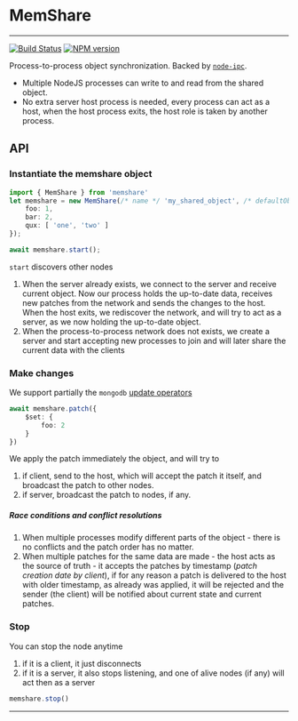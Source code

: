 # MemShare

----
[![Build Status](https://travis-ci.org/atmajs/memshare.svg?branch=master)](https://travis-ci.org/atmajs/memshare)
[![NPM version](https://badge.fury.io/js/memshare.svg)](http://badge.fury.io/js/memshare)


Process-to-process object synchronization. Backed by [`node-ipc`](https://github.com/RIAEvangelist/node-ipc).

* Multiple NodeJS processes can write to and read from the shared object.
* No extra server host process is needed, every process can act as a host, when the host process exits, the host role is taken by another process.


## API


### Instantiate the memshare object

```ts
import { MemShare } from 'memshare'
let memshare = new MemShare(/* name */ 'my_shared_object', /* defaultObject */ {
    foo: 1,
    bar: 2,
    qux: [ 'one', 'two' ]
});

await memshare.start();
```

`start` discovers other nodes
1. When the server already exists, we connect to the server and receive current object. Now our process holds the up-to-date data, receives new patches from the network and sends the changes to the host. When the host exits, we rediscover the network, and will try to act as a server, as we now holding the up-to-date object.
2. When the process-to-process network does not exists, we create a server and start accepting new processes to join and will later share the current data with the clients


### Make changes

We support partially the `mongodb` [update operators](https://docs.mongodb.com/manual/reference/operator/update/)

```ts
await memshare.patch({
    $set: {
        foo: 2
    }
})
```

We apply the patch immediately the object, and will try to
1. if client, send to the host, which will accept the patch it itself, and broadcast the patch to other nodes.
2. if server, broadcast the patch to nodes, if any.

##### Race conditions and conflict resolutions

1. When multiple processes modify different parts of the object - there is no conflicts and the patch order has no matter.
2. When multiple patches for the same data are made - the host acts as the source of truth - it accepts the patches by timestamp (_patch creation date by client_),  if for any reason a patch is delivered to the host with older timestamp, as already was applied, it will be rejected and the sender (the client) will be notified about current state and current patches.



### Stop

You can stop the node anytime
1. if it is a client, it just disconnects
2. if it is a server, it also stops listening, and one of alive nodes (if any) will act then as a server

```ts
memshare.stop()
```

----
